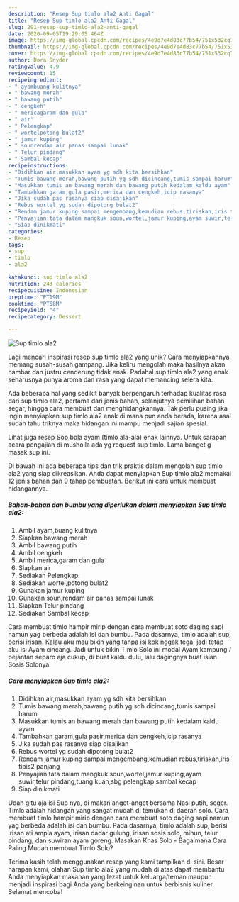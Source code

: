 ```yaml
---
description: "Resep Sup timlo ala2 Anti Gagal"
title: "Resep Sup timlo ala2 Anti Gagal"
slug: 291-resep-sup-timlo-ala2-anti-gagal
date: 2020-09-05T19:29:05.464Z
image: https://img-global.cpcdn.com/recipes/4e9d7e4d83c77b54/751x532cq70/sup-timlo-ala2-foto-resep-utama.jpg
thumbnail: https://img-global.cpcdn.com/recipes/4e9d7e4d83c77b54/751x532cq70/sup-timlo-ala2-foto-resep-utama.jpg
cover: https://img-global.cpcdn.com/recipes/4e9d7e4d83c77b54/751x532cq70/sup-timlo-ala2-foto-resep-utama.jpg
author: Dora Snyder
ratingvalue: 4.9
reviewcount: 15
recipeingredient:
- " ayambuang kulitnya"
- " bawang merah"
- " bawang putih"
- " cengkeh"
- " mericagaram dan gula"
- " air"
- " Pelengkap"
- " wortelpotong bulat2"
- " jamur kuping"
- " sounrendam air panas sampai lunak"
- " Telur pindang"
- " Sambal kecap"
recipeinstructions:
- "Didihkan air,masukkan ayam yg sdh kita bersihkan"
- "Tumis bawang merah,bawang putih yg sdh dicincang,tumis sampai harum"
- "Masukkan tumis an bawang merah dan bawang putih kedalam kaldu ayam"
- "Tambahkan garam,gula pasir,merica dan cengkeh,icip rasanya"
- "Jika sudah pas rasanya siap disajikan"
- "Rebus wortel yg sudah dipotong bulat2"
- "Rendam jamur kuping sampai mengembang,kemudian rebus,tiriskan,iris tipis2 panjang"
- "Penyajian:tata dalam mangkuk soun,wortel,jamur kuping,ayam suwir,telur pindang,tuang kuah,sbg pelengkap sambal kecap"
- "Siap dinikmati"
categories:
- Resep
tags:
- sup
- timlo
- ala2

katakunci: sup timlo ala2 
nutrition: 243 calories
recipecuisine: Indonesian
preptime: "PT19M"
cooktime: "PT58M"
recipeyield: "4"
recipecategory: Dessert

---
```



![Sup timlo ala2](https://img-global.cpcdn.com/recipes/4e9d7e4d83c77b54/751x532cq70/sup-timlo-ala2-foto-resep-utama.jpg)

Lagi mencari inspirasi resep sup timlo ala2 yang unik? Cara menyiapkannya memang susah-susah gampang. Jika keliru mengolah maka hasilnya akan hambar dan justru cenderung tidak enak. Padahal sup timlo ala2 yang enak seharusnya punya aroma dan rasa yang dapat memancing selera kita.

Ada beberapa hal yang sedikit banyak berpengaruh terhadap kualitas rasa dari sup timlo ala2, pertama dari jenis bahan, selanjutnya pemilihan bahan segar, hingga cara membuat dan menghidangkannya. Tak perlu pusing jika ingin menyiapkan sup timlo ala2 enak di mana pun anda berada, karena asal sudah tahu triknya maka hidangan ini mampu menjadi sajian spesial.

Lihat juga resep Sop bola ayam (timlo ala-ala) enak lainnya. Untuk sarapan acara pengajian di musholla ada yg request sup timlo. Lama banget g masak sup ini.


Di bawah ini ada beberapa tips dan trik praktis dalam mengolah sup timlo ala2 yang siap dikreasikan. Anda dapat menyiapkan Sup timlo ala2 memakai 12 jenis bahan dan 9 tahap pembuatan. Berikut ini cara untuk membuat hidangannya.

<!--inarticleads1-->

##### Bahan-bahan dan bumbu yang diperlukan dalam menyiapkan Sup timlo ala2:

1. Ambil  ayam,buang kulitnya
1. Siapkan  bawang merah
1. Ambil  bawang putih
1. Ambil  cengkeh
1. Ambil  merica,garam dan gula
1. Siapkan  air
1. Sediakan  Pelengkap:
1. Sediakan  wortel,potong bulat2
1. Gunakan  jamur kuping
1. Gunakan  soun,rendam air panas sampai lunak
1. Siapkan  Telur pindang
1. Sediakan  Sambal kecap


Cara membuat timlo hampir mirip dengan cara membuat soto daging sapi namun yag berbeda adalah isi dan bumbu. Pada dasarnya, timlo adalah sup, berisi irisan. Kalau aku mau bikin yang tanpa isi kok nggak tega, jadi tetap aku isi Ayam cincang. Jadi untuk bikin Timlo Solo ini modal Ayam kampung / pejantan separo aja cukup, di buat kaldu dulu, lalu dagingnya buat isian Sosis Solonya. 

<!--inarticleads2-->

##### Cara menyiapkan Sup timlo ala2:

1. Didihkan air,masukkan ayam yg sdh kita bersihkan
1. Tumis bawang merah,bawang putih yg sdh dicincang,tumis sampai harum
1. Masukkan tumis an bawang merah dan bawang putih kedalam kaldu ayam
1. Tambahkan garam,gula pasir,merica dan cengkeh,icip rasanya
1. Jika sudah pas rasanya siap disajikan
1. Rebus wortel yg sudah dipotong bulat2
1. Rendam jamur kuping sampai mengembang,kemudian rebus,tiriskan,iris tipis2 panjang
1. Penyajian:tata dalam mangkuk soun,wortel,jamur kuping,ayam suwir,telur pindang,tuang kuah,sbg pelengkap sambal kecap
1. Siap dinikmati


Udah gitu aja isi Sup nya, di makan anget-anget bersama Nasi putih, seger. Timlo adalah hidangan yang sangat mudah di temukan di daerah solo. Cara membuat timlo hampir mirip dengan cara membuat soto daging sapi namun yag berbeda adalah isi dan bumbu. Pada dasarnya, timlo adalah sup, berisi irisan ati ampla ayam, irisan dadar gulung, irisan sosis solo, mihun, telur pindang, dan suwiran ayam goreng. Masakan Khas Solo - Bagaimana Cara Paling Mudah membuat Timlo Solo? 

Terima kasih telah menggunakan resep yang kami tampilkan di sini. Besar harapan kami, olahan Sup timlo ala2 yang mudah di atas dapat membantu Anda menyiapkan makanan yang lezat untuk keluarga/teman maupun menjadi inspirasi bagi Anda yang berkeinginan untuk berbisnis kuliner. Selamat mencoba!
